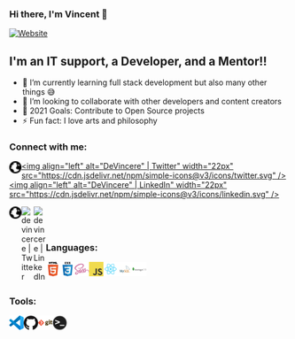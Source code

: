 ### Hi there, I'm Vincent 👋

[![Website](https://img.shields.io/website?label=devincere.com&style=for-the-badge&url=https%3A%2F%2Fdevincere.com)](https://devincere.com)

## I'm an IT support, a Developer, and a Mentor!!

- 🌱 I’m currently learning full stack development but also many other things 😅
- 🤝 I’m looking to collaborate with other developers and content creators
- 🎯 2021 Goals: Contribute to Open Source projects
- ⚡ Fun fact: I love arts and philosophy

### Connect with me:

[<img align="left" alt="DeVincere" width="22px" src="https://raw.githubusercontent.com/iconic/open-iconic/master/svg/globe.svg" />][website]
[<img align="left" alt="DeVincere" | Twitter" width="22px" src="https://cdn.jsdelivr.net/npm/simple-icons@v3/icons/twitter.svg" />][twitter]
[<img align="left" alt="DeVincere" | LinkedIn" width="22px" src="https://cdn.jsdelivr.net/npm/simple-icons@v3/icons/linkedin.svg" />][linkedin]

[<img align="left" alt="devincere.com" width="22px" src="https://raw.githubusercontent.com/iconic/open-iconic/master/svg/globe.svg" />][website]

[<img align="left" alt="devincere | Twitter" width="22px" fill="red" src="https://cdn.jsdelivr.net/npm/simple-icons@v3/icons/twitter.svg" />][twitter]
[<img align="left" alt="devincere | LinkedIn" width="22px" src="https://cdn.jsdelivr.net/npm/simple-icons@v3/icons/linkedin.svg" />][linkedin]

## <br />

### Languages:

<img align="left" alt="HTML5" width="26px" src="https://raw.githubusercontent.com/github/explore/80688e429a7d4ef2fca1e82350fe8e3517d3494d/topics/html/html.png" />
<img align="left" alt="CSS3" width="26px" src="https://raw.githubusercontent.com/github/explore/80688e429a7d4ef2fca1e82350fe8e3517d3494d/topics/css/css.png" />
<img align="left" alt="Sass" width="26px" src="https://raw.githubusercontent.com/github/explore/80688e429a7d4ef2fca1e82350fe8e3517d3494d/topics/sass/sass.png" />
<img align="left" alt="JavaScript" width="26px" src="https://raw.githubusercontent.com/github/explore/80688e429a7d4ef2fca1e82350fe8e3517d3494d/topics/javascript/javascript.png" />
<img align="left" alt="React" width="26px" src="https://raw.githubusercontent.com/github/explore/80688e429a7d4ef2fca1e82350fe8e3517d3494d/topics/react/react.png" />
<img align="left" alt="MySQL" width="26px" src="https://raw.githubusercontent.com/github/explore/80688e429a7d4ef2fca1e82350fe8e3517d3494d/topics/mysql/mysql.png" />
<img align="left" alt="MongoDB" width="26px" src="https://raw.githubusercontent.com/github/explore/80688e429a7d4ef2fca1e82350fe8e3517d3494d/topics/mongodb/mongodb.png" />

## <br />

### Tools:

<img align="left" alt="Visual Studio Code" width="26px" src="https://raw.githubusercontent.com/github/explore/80688e429a7d4ef2fca1e82350fe8e3517d3494d/topics/visual-studio-code/visual-studio-code.png" />
<img align="left" alt="GitHub" width="26px" src="https://raw.githubusercontent.com/github/explore/78df643247d429f6cc873026c0622819ad797942/topics/github/github.png" />
<img align="left" alt="Git" width="26px" src="https://raw.githubusercontent.com/github/explore/80688e429a7d4ef2fca1e82350fe8e3517d3494d/topics/git/git.png" />
<img align="left" alt="Terminal" width="26px" src="https://raw.githubusercontent.com/github/explore/80688e429a7d4ef2fca1e82350fe8e3517d3494d/topics/terminal/terminal.png" />

<br />
<br />

</details>

[website]: https://devincere.com
[twitter]: https://twitter.com/DeVincere
[linkedin]: https://www.linkedin.com/in/vincent-durox-705301ba/
